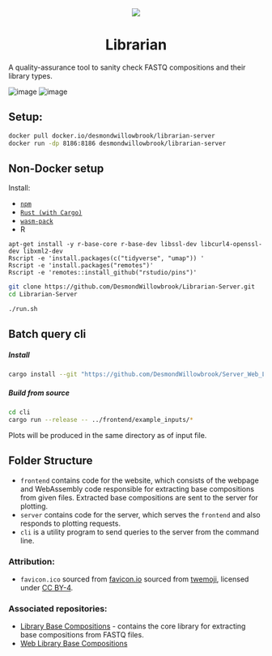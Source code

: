 <center>
<img src="frontend/static/favicon.ico" />

# Librarian 
</center>

A quality-assurance tool to sanity check FASTQ compositions and their library types.

![image](https://user-images.githubusercontent.com/51814158/168992210-33d2dfaf-5be4-41c9-94f5-67f8328ab22b.png)
![image](https://user-images.githubusercontent.com/51814158/168992258-af672539-7d3b-440f-9f4d-c4ae62012948.png)


## Setup:

```bash
docker pull docker.io/desmondwillowbrook/librarian-server
docker run -dp 8186:8186 desmondwillowbrook/librarian-server
```

## Non-Docker setup
Install:
- [`npm`](https://www.npmjs.com/get-npm)
- [`Rust (with Cargo)`](https://www.rust-lang.org/) 
- [`wasm-pack`](https://rustwasm.github.io/wasm-pack/installer/)
- R

```
apt-get install -y r-base-core r-base-dev libssl-dev libcurl4-openssl-dev libxml2-dev
Rscript -e 'install.packages(c("tidyverse", "umap")) '
Rscript -e 'install.packages("remotes")'
Rscript -e 'remotes::install_github("rstudio/pins")'
```

```bash
git clone https://github.com/DesmondWillowbrook/Librarian-Server.git
cd Librarian-Server
```

```bash
./run.sh
```

## Batch query cli

##### Install
```bash
cargo install --git "https://github.com/DesmondWillowbrook/Server_Web_Library_Base_Compositions/" cli
```

##### Build from source
```bash
cd cli
cargo run --release -- ../frontend/example_inputs/*
```

Plots will be produced in the same directory as of input file.

## Folder Structure
- `frontend` contains code for the website, which consists of the webpage and WebAssembly code responsible for extracting base compositions from given files. Extracted base compositions are sent to the server for plotting.
- `server` contains code for the server, which serves the `frontend` and also responds to plotting requests.
- `cli` is a utility program to send queries to the server from the command line.

### Attribution:
- `favicon.ico` sourced from [favicon.io](https://favicon.io/emoji-favicons/books) sourced from [twemoji](https://twemoji.twitter.com/), licensed under [CC BY-4](https://creativecommons.org/licenses/by/4.0/).

### Associated repositories:
- [Library Base Compositions](https://github.com/ChristelKrueger/Library_Base_Compositions) - contains the core library for extracting base compositions from FASTQ files.
- [Web Library Base Compositions](https://github.com/DesmondWillowbrook/Web_Library_Base_Compositions)

